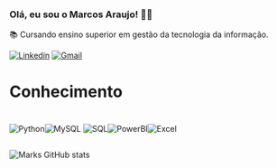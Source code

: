 
### Olá, eu sou o Marcos Araujo! 🖐🏼
📚 Cursando ensino superior em gestão da tecnologia da informação.

[![Linkedin](https://img.shields.io/badge/-LinkedIn-0A66C2?style=for-the-badge&logo=linkedin&logoColor=white)](https://www.linkedin.com/in/marcos-araujo-b20465353/)
[![Gmail](https://img.shields.io/badge/Gmail-D14836?style=for-the-badge&logo=gmail&logoColor=white)](mailto:marcosvinicius.araujoj@gmail.com)

# Conhecimento
<div style= "display: inline_block"><br>
    <img align="center" 
    alt="Python" src="https://img.shields.io/badge/python-3670A0?style=for-the-badge&logo=python&logoColor=ffdd54" /><img align="center" 
    alt="MySQL" src="https://img.shields.io/badge/mysql-4479A1.svg?style=for-the-badge&logo=mysql&logoColor=white" />
    <img align="center" 
    alt="SQL" src="https://img.shields.io/badge/Microsoft%20SQL%20Server-CC2927?style=for-the-badge&logo=microsoft%20sql%20server&logoColor=white" /><img align="center"
    alt="PowerBI" src="https://img.shields.io/badge/-Power%20BI-002050?style=for-the-badge&logo=powerbi&logoColor=white" /><img align="center"
    alt="Excel" src="https://img.shields.io/badge/Microsoft_Excel-217346?style=for-the-badge&logo=microsoft-excel&logoColor=white" /><img align="center"


ㅤ
</div>

##

![Marks GitHub stats](https://github-readme-stats.vercel.app/api?username=marksaraujo&show_icons=true&theme=tokyonight&locale=pt-br)
